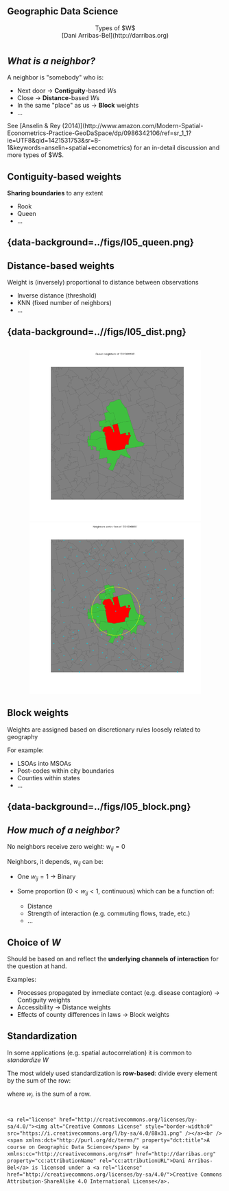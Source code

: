 #
## Geographic Data Science

<CENTER>
Types of $W$
</CENTER>

<CENTER>
[Dani Arribas-Bel](http://darribas.org)
</CENTER>

#
## *What is a neighbor?*

A neighbor is "somebody" who is:

* Next door <span class="fragment"> $\rightarrow$ **Contiguity**-based $W$s
* Close <span class="fragment"> $\rightarrow$ **Distance**-based $W$s
* In the same "place" as us <span class="fragment"> $\rightarrow$
  **Block** weights
* ...

<span class='fragment'>
See [Anselin & Rey (2014)](http://www.amazon.com/Modern-Spatial-Econometrics-Practice-GeoDaSpace/dp/0986342106/ref=sr_1_1?ie=UTF8&qid=1421531753&sr=8-1&keywords=anselin+spatial+econometrics) for an in-detail discussion and more types of $W$.
</span>

## Contiguity-based weights

**Sharing boundaries** to any extent

* Rook
* Queen
* ...

## {data-background=../figs/l05_queen.png}

## Distance-based weights

Weight is (inversely) proportional to distance between observations

* Inverse distance (threshold)
* KNN (fixed number of neighbors)
* ...

## {data-background=..//figs/l05_dist.png}

##

<center>
<img src="../figs/l05_queen.png" alt=""
style="width:400px;height:400px;"/>
<img src="../figs/l05_dist.png" alt=""
style="width:400px;height:400px;"/>
</center>

## Block weights

Weights are assigned based on discretionary rules loosely related to geography

For example:

* LSOAs into MSOAs
* Post-codes within city boundaries
* Counties within states
* ...

## {data-background=../figs/l05_block.png}

## *How much of a neighbor?*

No neighbors receive zero weight: $w_{ij} = 0$

Neighbors, it depends, $w_{ij}$ can be:

* One $w_{ij} = 1$ $\rightarrow$ <span class='hlg'>Binary</span>
* Some proportion ($0 < w_{ij} < 1$, <span class='hlg'>continuous</span>) which can be a function of:

    * Distance
    * Strength of interaction (e.g. commuting flows, trade, etc.)
    * ...

## Choice of $W$

Should be based on and reflect the **underlying channels of interaction** for
the question at hand.

Examples:

* Processes propagated by inmediate contact (e.g. disease contagion) $\rightarrow$
Contiguity weights
* Accessibility $\rightarrow$ Distance weights
* Effects of county differences in laws $\rightarrow$ Block weights

## Standardization

In some applications (e.g. spatial autocorrelation) it is common to
*standardize* $W$

The most widely used standardization is **row-based**: divide every element by the sum of
the row:

<p>
<script type="math/tex; mode=display">
\bar{w_{ij}} = \dfrac{w_{ij}}{w_{i\cdotp}}
</script>
</p>

where $w_{i\cdotp}$ is the sum of a row.

#

    <a rel="license" href="http://creativecommons.org/licenses/by-sa/4.0/"><img alt="Creative Commons License" style="border-width:0" src="https://i.creativecommons.org/l/by-sa/4.0/88x31.png" /></a><br /><span xmlns:dct="http://purl.org/dc/terms/" property="dct:title">A course on Geographic Data Science</span> by <a xmlns:cc="http://creativecommons.org/ns#" href="http://darribas.org" property="cc:attributionName" rel="cc:attributionURL">Dani Arribas-Bel</a> is licensed under a <a rel="license" href="http://creativecommons.org/licenses/by-sa/4.0/">Creative Commons Attribution-ShareAlike 4.0 International License</a>.

